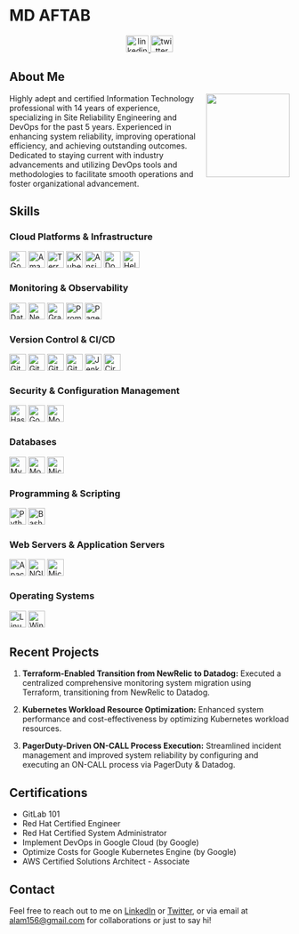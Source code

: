 # MD AFTAB

<div align="center">
  <a href="https://www.linkedin.com/in/aftabmd">
    <img src="https://raw.githubusercontent.com/maurodesouza/profile-readme-generator/master/src/assets/icons/social/linkedin/default.svg" width="40" height="30" alt="linkedin logo" />
  </a>
  <a href="https://x.com/saifi_aftab">
    <img src="https://raw.githubusercontent.com/maurodesouza/profile-readme-generator/master/src/assets/icons/social/twitter/default.svg" width="40" height="30" alt="twitter logo" />
  </a>
</div>

## About Me

<img align="right" height="150" src="https://media.licdn.com/dms/image/D5603AQGGb72kBzllsA/profile-displayphoto-shrink_200_200/0/1707477829612?e=1714608000&v=beta&t=xzmngVo_g1ZxHRL1a4B0Up8BIBiYMGY2URaXqLF1_Is" />

Highly adept and certified Information Technology professional with 14 years of experience, specializing in Site Reliability Engineering and DevOps for the past 5 years. Experienced in enhancing system reliability, improving operational efficiency, and achieving outstanding outcomes. Dedicated to staying current with industry advancements and utilizing DevOps tools and methodologies to facilitate smooth operations and foster organizational advancement.

## Skills

### Cloud Platforms & Infrastructure
<img src="https://skillicons.dev/icons?i=gcp" height="30" alt="Google Cloud Platform logo" /> <img src="https://skillicons.dev/icons?i=aws" height="30" alt="Amazon Web Services logo" /> <img src="https://cdn.jsdelivr.net/gh/devicons/devicon/icons/terraform/terraform-original.svg" height="30" alt="Terraform logo" /> <img src="https://cdn.jsdelivr.net/gh/devicons/devicon/icons/kubernetes/kubernetes-plain.svg" height="30" alt="Kubernetes logo" /> <img src="https://cdn.jsdelivr.net/gh/devicons/devicon/icons/ansible/ansible-original.svg" height="30" alt="Ansible logo" /> <img src="https://cdn.jsdelivr.net/gh/devicons/devicon/icons/docker/docker-original.svg" height="30" alt="Docker logo" /> <img src="https://cdn.jsdelivr.net/gh/devicons/devicon/icons/helm/helm-original.svg" height="30" alt="Helm logo" />

### Monitoring & Observability
<img src="https://cdn.jsdelivr.net/gh/devicons/devicon/icons/datadog/datadog-original.svg" height="30" alt="Datadog logo" /> <img src="https://cdn.jsdelivr.net/gh/devicons/devicon/icons/newrelic/newrelic-original.svg" height="30" alt="New Relic logo" /> <img src="https://cdn.jsdelivr.net/gh/devicons/devicon/icons/grafana/grafana-original.svg" height="30" alt="Grafana logo" /> <img src="https://cdn.jsdelivr.net/gh/devicons/devicon/icons/prometheus/prometheus-original.svg" height="30" alt="Prometheus logo" /> <img src="https://cdn.simpleicons.org/pagerduty/06AC38" height="30" alt="PagerDuty logo" />

### Version Control & CI/CD
<img src="https://skillicons.dev/icons?i=git" height="30" alt="Git logo" /> <img src="https://skillicons.dev/icons?i=github" height="30" alt="GitHub logo" /> <img src="https://skillicons.dev/icons?i=gitlab" height="30" alt="GitLab logo" /> <img src="https://cdn.jsdelivr.net/gh/devicons/devicon/icons/githubactions/githubactions-original.svg" height="30" alt="GitHub Actions logo" /> <img src="https://cdn.jsdelivr.net/gh/devicons/devicon/icons/jenkins/jenkins-original.svg" height="30" alt="Jenkins logo" /> <img src="https://cdn.jsdelivr.net/gh/devicons/devicon/icons/circleci/circleci-plain.svg" height="30" alt="CircleCI logo" />

### Security & Configuration Management
<img src="https://cdn.jsdelivr.net/gh/devicons/devicon/icons/vault/vault-original.svg" height="30" alt="HashiCorp Vault logo" /> <img src="https://cdn.simpleicons.org/googlecloud/4285F4" height="30" alt="Google KMS logo" /> <img src="https://cdn.simpleicons.org/mozilla/000000" height="30" alt="Mozilla SOPS logo" />

### Databases
<img src="https://skillicons.dev/icons?i=mysql" height="30" alt="MySQL logo" /> <img src="https://cdn.jsdelivr.net/gh/devicons/devicon/icons/mongodb/mongodb-original.svg" height="30" alt="MongoDB logo" /> <img src="https://cdn.jsdelivr.net/gh/devicons/devicon/icons/microsoftsqlserver/microsoftsqlserver-plain.svg" height="30" alt="Microsoft SQL Server logo" />

### Programming & Scripting
<img src="https://cdn.jsdelivr.net/gh/devicons/devicon/icons/python/python-original.svg" height="30" alt="Python logo" /> <img src="https://cdn.jsdelivr.net/gh/devicons/devicon/icons/bash/bash-original.svg" height="30" alt="Bash logo" />

### Web Servers & Application Servers
<img src="https://cdn.jsdelivr.net/gh/devicons/devicon/icons/apache/apache-original.svg" height="30" alt="Apache Tomcat logo" /> <img src="https://cdn.jsdelivr.net/gh/devicons/devicon/icons/nginx/nginx-original.svg" height="30" alt="NGINX logo" /> <img src="https://cdn.simpleicons.org/microsoftiis/5E5E5E" height="30" alt="Microsoft IIS logo" />

### Operating Systems
<img src="https://cdn.jsdelivr.net/gh/devicons/devicon/icons/linux/linux-original.svg" height="30" alt="Linux logo" /> <img src="https://cdn.jsdelivr.net/gh/devicons/devicon/icons/windows8/windows8-original.svg" height="30" alt="Windows logo" />

## Recent Projects

1. **Terraform-Enabled Transition from NewRelic to Datadog:** Executed a centralized comprehensive monitoring system migration using Terraform, transitioning from NewRelic to Datadog.

2. **Kubernetes Workload Resource Optimization:** Enhanced system performance and cost-effectiveness by optimizing Kubernetes workload resources.

3. **PagerDuty-Driven ON-CALL Process Execution:** Streamlined incident management and improved system reliability by configuring and executing an ON-CALL process via PagerDuty & Datadog.

## Certifications

- GitLab 101
- Red Hat Certified Engineer
- Red Hat Certified System Administrator
- Implement DevOps in Google Cloud (by Google)
- Optimize Costs for Google Kubernetes Engine (by Google)
- AWS Certified Solutions Architect - Associate

## Contact

Feel free to reach out to me on [LinkedIn](https://www.linkedin.com/in/aftabmd) or [Twitter](https://x.com/saifi_aftab), or via email at [alam156@gmail.com](mailto:alam156@gmail.com) for collaborations or just to say hi!
